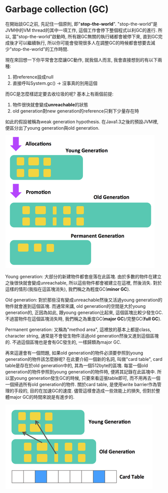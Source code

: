 # Garbage collection \(GC\)

在開始談GC之前, 先記住一個原則, 即"**stop-the-world**". "stop-the-world"是JVM中的VM thread的其中一項工作, 這個工作會停下整個程式以利GC的進行. 所以, 當"stop-the-world"啟動時, 所有跟GC無關的執行緒都會被停下來, 直到GC完成後才可以繼續執行, 所以你可能會發現很多人在調整GC的時候都會想要去減少"stop-the-world"的工作時間.

現在來回想一下你平常會怎麼讓GC動作, 就我個人而言, 我會直接想到的有以下兩種:

1. 把reference設成null
2. 直接呼叫System.gc\(\) -&gt; 沒事真的別用這個

而GC是怎麼樣認定要去收垃圾的呢? 基本上有兩個前提:

1. 物件很快就會變成**unreachable**的狀態
2. old generation對new generation的reference只剩下少量存在時

如此的假設被稱為weak generation hypothesis. 在Java1.3之後的預設JVM裡, 便區分出了young generation與old generation.

![](/assets/gc-area.png)

Young generation: 大部分的新建物件都會座落在此區塊. 由於多數的物件在建立之後很快就會變成unreachable, 所以這些物件都會被建立在這裡, 然後消失. 對於這樣的情形\(我指在這區塊消失\), 我們稱之為輕度GC\(**minor GC**\).

Old generation: 對於那些沒有變成unreachable然後又活過young generation的物件就會進到這個區塊. 而通常來講, old generation的空間是大於young generation的, 正因為如此, 跟young generation比起來, 這個區塊比較少發生GC. 不過當物件在這個區塊消失時, 我們稱之為重度GC\(**major GC**\)/完整GC\(**full GC**\).

Permanent generation: 又稱為"method area", 這裡放的基本上都是class, character string, 通常是不會發生物件活過old generation然後又進到這個區塊的. 不過這個區塊也是會有GC發生的, 一樣歸類為major GC.

再來這邊會有一個問題, 如果old generation的物件必須要參照到young generation的物件該怎麼辦呢? 在此要介紹一個新的名詞, 叫做"card table", card table是存在於old generation中的, 其為一個512byte的區塊. 每當一個old generation的物件參照到young generation的物件時, 便將其記錄在此區塊中. 所以當young generation發生GC的時候, 只要來看這張table即可, 而不用再去一個一個掃過所有old generation的物件. 關於card table, 是使用write barrier作為管理的手段的, 目的在加速GC的速度. 儘管這樣會造成一些效能上的損失, 但對於整體major GC的時間來說是有進步的.

![](/assets/gc-card-table.png)

